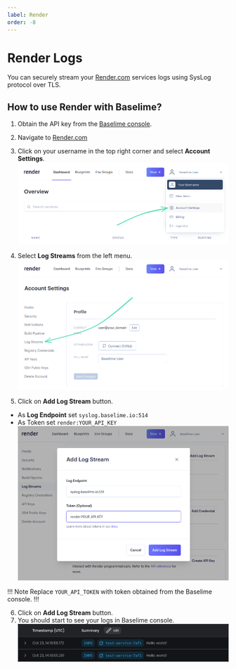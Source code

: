 ```yaml
---
label: Render
order: -8
---
```


# Render Logs

You can securely stream your [Render.com](https://render.com/) services logs using SysLog protocol over TLS.

## How to use Render with Baselime?

1. Obtain the API key from the
[Baselime console](https://console.baselime.io).

2. Navigate to [Render.com](https://render.com/)

3. Click on your username in the top right corner and select **Account Settings**.
![Account Settings](../assets/images/illustrations/sending-data/render/step1.png)
4. Select **Log Streams** from the left menu.
![Log Streams](../assets/images/illustrations/sending-data/render/step2.png)
5. Click on **Add Log Stream** button.
* As **Log Endpoint** set `syslog.baselime.io:514`
* As Token set `render:YOUR_API_KEY`
![Add Log Stream](../assets/images/illustrations/sending-data/render/step3.png)

!!! Note
Replace `YOUR_API_TOKEN` with token obtained from the Baselime console.
!!!

6. Click on **Add Log Stream** button.
7. You should start to see your logs in Baselime console.
![Render logs in Baselime console](../assets/images/illustrations/sending-data/render/example_logs.png)

